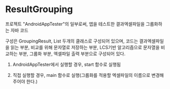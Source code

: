 # ResultGrouping

프로젝트 "AndroidAppTester"의 일부로써, 앱을 테스트한 결과엑셀파일을 그룹화하는 자바 코드


구성은 GroupingResult, List 두개의 클래스로 구성되어 있으며,
코드는 결과엑셀파일을 읽는 부분, 비교를 위해 문자열로 저장하는 부분, LCS기반 알고리즘으로 문자열을 비교하는 부분, 그룹화 부분, 엑셀파일 출력 부분으로 구성되어 있다.


1) AndroidAppTester에서 실행할 경우, start 함수로 실행됨

2) 직접 실행할 경우, main 함수로 실행(그룹화를 적용할 엑셀파일의 이름으로 변경해주어야 한다.)
